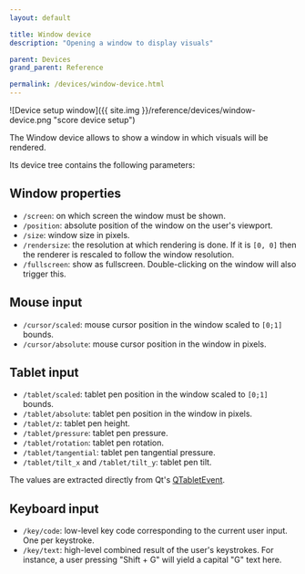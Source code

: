 ```yaml
---
layout: default

title: Window device
description: "Opening a window to display visuals"

parent: Devices
grand_parent: Reference

permalink: /devices/window-device.html
---
```


![Device setup window]({{ site.img }}/reference/devices/window-device.png "score device setup")

The Window device allows to show a window in which visuals will be rendered.

Its device tree contains the following parameters:

## Window properties

* `/screen`: on which screen the window must be shown.
* `/position`: absolute position of the window on the user's viewport.
* `/size`: window size in pixels.
* `/rendersize`: the resolution at which rendering is done. If it is `[0, 0]` then the renderer is rescaled to follow the window resolution.
* `/fullscreen`: show as fullscreen. Double-clicking on the window will also trigger this.

## Mouse input

* `/cursor/scaled`: mouse cursor position in the window scaled to `[0;1]` bounds.
* `/cursor/absolute`: mouse cursor position in the window in pixels.

## Tablet input

* `/tablet/scaled`: tablet pen position in the window scaled to `[0;1]` bounds.
* `/tablet/absolute`: tablet pen position in the window in pixels.
* `/tablet/z`: tablet pen height. 
* `/tablet/pressure`: tablet pen pressure.
* `/tablet/rotation`: tablet pen rotation.
* `/tablet/tangential`: tablet pen tangential pressure.
* `/tablet/tilt_x` and `/tablet/tilt_y`: tablet pen tilt.

The values are extracted directly from Qt's [QTabletEvent](https://doc.qt.io/qt-6/qtabletevent.html).

## Keyboard input

* `/key/code`: low-level key code corresponding to the current user input. One per keystroke.
* `/key/text`: high-level combined result of the user's keystrokes. For instance, a user pressing "Shift + G" will yield a capital "G" text here.
